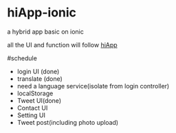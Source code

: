 # hiApp-ionic
a hybrid app basic on ionic

all the UI and function will follow [hiApp](http://hi.dearb.me/)

#schedule

- login UI (done)
- translate (done)
- need a language service(isolate from login controller)
- localStorage
- Tweet UI(done)
- Contact UI
- Setting UI
- Tweet post(including photo upload)

